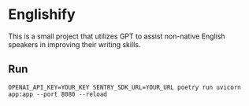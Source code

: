# Englishify

This is a small project that utilizes GPT to assist non-native English speakers in improving their writing skills.

## Run

```
OPENAI_API_KEY=YOUR_KEY SENTRY_SDK_URL=YOUR_URL poetry run uvicorn app:app --port 8080 --reload
```